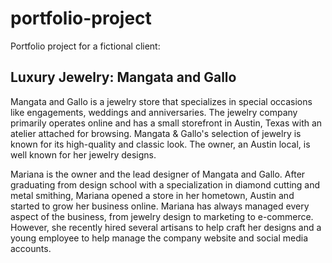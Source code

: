 # portfolio-project
Portfolio project for a fictional client:
## Luxury Jewelry: Mangata and Gallo

Mangata and Gallo is a jewelry store that specializes in special occasions like engagements, weddings and anniversaries. The jewelry company primarily operates online and has a small storefront in Austin, Texas with an atelier attached for browsing. Mangata & Gallo's selection of jewelry is known for its high-quality and classic look. The owner, an Austin local, is well known for her jewelry designs.  

Mariana is the owner and the lead designer of Mangata and Gallo. After graduating from design school with a specialization in diamond cutting and metal smithing, Mariana opened a store in her hometown, Austin and started to grow her business online. Mariana has always managed every aspect of the business, from jewelry design to marketing to e-commerce. However, she recently hired several artisans to help craft her designs and a young employee to help manage the company website and social media accounts.
